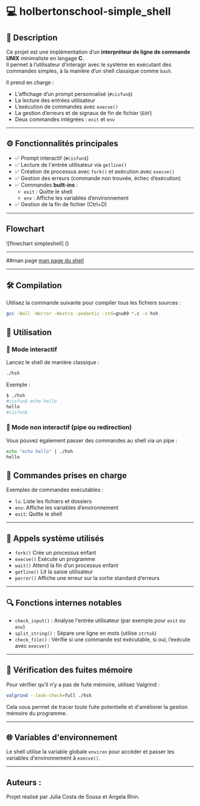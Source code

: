 # 💻 holbertonschool-simple_shell

## 📌 Description

Ce projet est une implémentation d’un **interpréteur de ligne de commande UNIX** minimaliste en langage **C**.  
Il permet à l’utilisateur d’interagir avec le système en exécutant des commandes simples, à la manière d’un shell classique comme `bash`.

Il prend en charge :

- L’affichage d’un prompt personnalisé (`#cisfun$`)
- La lecture des entrées utilisateur
- L’exécution de commandes avec `execve()`
- La gestion d’erreurs et de signaux de fin de fichier (`EOF`)
- Deux commandes intégrées : `exit` et `env`

---

## ⚙️ Fonctionnalités principales

- ✅ Prompt interactif (`#cisfun$`)
- ✅ Lecture de l'entrée utilisateur via `getline()`
- ✅ Création de processus avec `fork()` et exécution avec `execve()`
- ✅ Gestion des erreurs (commande non trouvée, échec d’exécution)
- ✅ Commandes **built-ins** :
  - `exit` : Quitte le shell
  - `env` : Affiche les variables d’environnement
- ✅ Gestion de la fin de fichier (Ctrl+D)

---

## Flowchart 
![flowchart simpleshell] ()
___
##man page
[man page du shell]()
___

## 🛠️ Compilation

Utilisez la commande suivante pour compiler tous les fichiers sources :

```bash
gcc -Wall -Werror -Wextra -pedantic -std=gnu89 *.c -o hsh
```

## 🚀 Utilisation

### 🔁 Mode interactif

Lancez le shell de manière classique :

```bash
./hsh
```
Exemple :
```bash
$ ./hsh
#cisfun$ echo hello
hello
#cisfun$
```

### 📡 Mode non interactif (pipe ou redirection)

Vous pouvez également passer des commandes au shell via un pipe :
```bash
echo "echo hello" | ./hsh
hello
```


## 💬 Commandes prises en charge

Exemples de commandes exécutables :

- `ls`: Liste les fichiers et dossiers
- `env`:	Affiche les variables d’environnement
- `exit`:	Quitte le shell
---

## 🔧 Appels système utilisés
- `fork()`	Crée un processus enfant
- `execve()`	Exécute un programme
- `wait()`	Attend la fin d’un processus enfant
- `getline()`	Lit la saisie utilisateur
- `perror()`	Affiche une erreur sur la sortie standard d’erreurs
---

## 🔍 Fonctions internes notables

- `check_input()` : Analyse l'entrée utilisateur (par exemple pour `exit` ou `env`)
- `split_string()` : Sépare une ligne en mots (utilise `strtok`)
- `check_file()` : Vérifie si une commande est exécutable, si oui, l’exécute avec `execve()`
___

## 🧠 Vérification des fuites mémoire

Pour vérifier qu’il n’y a pas de fuite mémoire, utilisez Valgrind :

```bash
valgrind --leak-check=full ./hsh
```
Cela vous permet de tracer toute fuite potentielle et d'améliorer la gestion mémoire du programme.
___

## 🌐 Variables d'environnement
Le shell utilise la variable globale `environ` pour accéder et passer les variables d'environnement à `execve()`.
___

## Auteurs : 
Projet réalisé par Julia Costa de Sousa et Angela Rhin.
